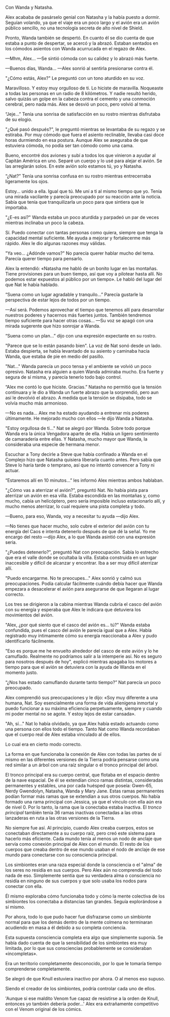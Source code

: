 
Con Wanda y Natasha.

Alex acababa de pasárselo genial con Natasha y la había puesto a dormir. Seguían volando, ya que el viaje era un poco largo y el avión era un avión público sencillo, no una tecnología secreta de alto nivel de Shield.

Pronto, Wanda también se despertó. En cuanto él se dio cuenta de que estaba a punto de despertar, se acercó y la abrazó. Estaban sentados en los cómodos asientos con Wanda acurrucada en el regazo de Alex.

—Mhm, Alex… —Se sintió cómoda con su calidez y lo abrazó más fuerte.

—Buenos días, Wanda… —Alex sonrió al sentirla presionarse contra él.

"¿Cómo estás, Alex?" Le preguntó con un tono aturdido en su voz.

Maravilloso. Y estoy muy orgulloso de ti. Lo hiciste de maravilla. Noqueaste a todas las personas en un radio de 8 kilómetros. Y nadie resultó herido, salvo quizás un golpe en la cabeza contra el cemento y una conmoción cerebral, pero nada más. Alex se desvió un poco, pero volvió al tema.

“Jeje…” Tenía una sonrisa de satisfacción en su rostro mientras disfrutaba de su elogio.

"¿Qué pasó después?", le preguntó mientras se levantaba de su regazo y se estiraba. Por muy cómodo que fuera el asiento reclinable, llevaba casi doce horas durmiendo en esa postura. Aunque Alex se aseguraba de que estuviera cómoda, no podía ser tan cómodo como una cama.

Bueno, encontré dos aviones y subí a todos los que vinieron a ayudar al Capitán América en uno. Separé un cuerpo y lo usé para alejar el avión. Se las arreglarán solos. En este avión solo estamos tú, yo y Natasha.

“¿Nat?” Tenía una sonrisa confusa en su rostro mientras entrecerraba ligeramente los ojos.

Estoy… unido a ella. Igual que tú. Me uní a ti al mismo tiempo que yo. Tenía una mirada vacilante y parecía preocupado por su reacción ante la noticia. Sabía que tenía que tranquilizarla un poco para que sintiera que le importaba.

"¿E-es así?" Wanda estaba un poco aturdida y parpadeó un par de veces mientras inclinaba un poco la cabeza.

Sí. Puedo conectar con tantas personas como quiera, siempre que tenga la capacidad mental suficiente. Me ayuda a mejorar y fortalecerme más rápido. Alex le dio algunas razones muy válidas.

"Ya veo... ¿Adónde vamos?" No parecía querer hablar mucho del tema. Parecía querer tiempo para pensarlo.

Alex la entendió: «Natasha me habló de un bonito lugar en las montañas. Tiene provisiones para un buen tiempo, así que voy a pilotear hasta allí. No podemos estar expuestos al público por un tiempo». Le habló del lugar del que Nat le había hablado.

“Suena como un lugar agradable y tranquilo…” Parecía gustarle la perspectiva de estar lejos de todos por un tiempo.

—Así será. Podemos aprovechar el tiempo que tenemos allí para desarrollar nuestros poderes y hacernos más fuertes juntos. También tendremos tiempo suficiente para hacer otras cosas... —Su voz se apagó con una mirada sugerente que hizo sonrojar a Wanda.

“Suena como un plan…” dijo con una expresión expectante en su rostro.

"Parece que se lo están pasando bien". La voz de Nat sonó desde un lado. Estaba despierta, se había levantado de su asiento y caminaba hacia Wanda, que estaba de pie en medio del pasillo.

"Nat..." Wanda parecía un poco tensa y el ambiente se volvió un poco opresivo. Natasha era alguien a quien Wanda admiraba mucho. Era fuerte y segura de sí misma, y ​​parecía tenerlo todo bajo control.

“Alex me contó lo que hiciste. Gracias.” Natasha no permitió que la tensión continuara y le dio a Wanda un fuerte abrazo que la sorprendió, pero aun así le devolvió el abrazo. A medida que la tensión se disipaba, todo se volvía mucho más armonioso.

—No es nada... Alex me ha estado ayudando a entrenar mis poderes últimamente. He mejorado mucho con ellos —le dijo Wanda a Natasha.

"Estoy orgullosa de ti..." Nat se alegró por Wanda. Sobre todo porque Wanda era la única Vengadora aparte de ella. Había un ligero sentimiento de camaradería entre ellas. Y Natasha, mucho mayor que Wanda, la consideraba una especie de hermana menor.

Escuchar a Tony decirle a Steve que había confinado a Wanda en el Complejo hizo que Natasha quisiera liberarla cuanto antes. Pero sabía que Steve lo haría tarde o temprano, así que no intentó convencer a Tony ni actuar.

“Estaremos allí en 10 minutos…” les informó Alex mientras ambos hablaban.

"¿Cómo vas a aterrizar el avión?", preguntó Nat. No había pista para aterrizar un avión en esa villa. Estaba escondida en las montañas y, como mucho, cabía un helicóptero, pero sería imposible incluso estacionarlo allí, y mucho menos aterrizar, lo cual requiere una pista completa y todo.

—Bueno, para eso, Wanda, voy a necesitar tu ayuda —dijo Alex.

—No tienes que hacer mucho, solo cubre el exterior del avión con tu energía del Caos e intenta detenerlo después de que dé la señal. Yo me encargo del resto —dijo Alex, a lo que Wanda asintió con una expresión seria.

"¿Puedes detenerlo?", preguntó Nat con preocupación. Sabía lo estrecho que era el valle donde se ocultaba la villa. Estaba construida en un lugar inaccesible y difícil de alcanzar y encontrar. Iba a ser muy difícil aterrizar allí.

"Puedo encargarme. No te preocupes..." Alex sonrió y calmó sus preocupaciones. Podía calcular fácilmente cuándo debía hacer que Wanda empezara a desacelerar el avión para asegurarse de que llegaran al lugar correcto.

Los tres se dirigieron a la cabina mientras Wanda cubría el casco del avión con su energía y esperaba que Alex le indicara que detuviera los movimientos del avión.

"Alex, ¿por qué siento que el casco del avión es... tú?" Wanda estaba confundida, pues el casco del avión le parecía igual que a Alex. Había registrado muy íntimamente cómo su energía reaccionaba a Alex y pudo identificarlo fácilmente.

"Eso es porque me he envuelto alrededor del casco de este avión y lo he camuflado. Realmente no podríamos salir a la intemperie así. No es seguro para nosotros después de hoy", explicó mientras apagaba los motores a tiempo para que el avión se detuviera con la ayuda de Wanda en el momento justo.

“¿Nos has estado camuflando durante tanto tiempo?” Nat parecía un poco preocupado.

Alex comprendió sus preocupaciones y le dijo: «Soy muy diferente a una humana, Nat. Soy esencialmente una forma de vida alienígena inmortal y puedo funcionar a su máxima eficiencia perpetuamente, siempre y cuando mi poder mental no se agote. Y estoy lejos de estar cansada».

"Ah, sí..." Nat lo había olvidado, ya que Alex había estado actuando como una persona con ellos todo el tiempo. Tanto Nat como Wanda recordaban que el cuerpo real de Alex estaba vinculado al de ellos.

Lo cual era en cierto modo correcto.

La forma en que funcionaba la conexión de Alex con todas las partes de sí mismo en las diferentes versiones de la Tierra podría pensarse como una red similar a un árbol con una raíz singular o el tronco principal del árbol.

El tronco principal era su cuerpo central, que flotaba en el espacio dentro de la nave espacial. De él se extendían cinco ramas distintas, consideradas permanentes y estables, una por cada huésped que poseía: Gwen-65, Nerdy Gwendolyn, Natasha, Wanda y Mary Jane. Estas ramas permanentes podían formar más ramas que se extendían a sus otros cuerpos. No había formado una rama principal con Jessica, ya que el vínculo con ella aún era de nivel 0. Por lo tanto, la rama que la conectaba estaba inactiva. El _tronco principal_ también tenía 36 ramas inactivas conectadas a las otras lanzaderas en ruta a las otras versiones de la Tierra. 

No siempre fue así. Al principio, cuando Alex creaba cuerpos, estos se conectaban directamente a su cuerpo raíz, pero creó este sistema para hacerlo más eficiente. Cada mundo tenía al menos un nodo de anclaje que servía como conexión principal de Alex con el mundo. El resto de los cuerpos que creaba dentro de ese mundo usaban el nodo de anclaje de ese mundo para conectarse con su consciencia principal.

Los simbiontes eran una raza especial donde la consciencia o el "alma" de los seres no residía en sus cuerpos. Pero Alex aún no comprendía del todo nada de eso. Simplemente sentía que su verdadera alma o consciencia no residía en ninguno de sus cuerpos y que solo usaba los nodos para conectar con ella.

Él mismo exploraba cómo funcionaba todo y cómo la mente colectiva de los simbiontes los conectaba a distancias tan grandes. Seguía explorándose a sí mismo. 

Por ahora, todo lo que pudo hacer fue disfrazarse como un simbionte normal para que los demás dentro de la mente colmena no terminaran acudiendo en masa a él debido a su completa conciencia. 

Esta supuesta consciencia completa era algo que simplemente suponía. Se había dado cuenta de que la sensibilidad de los simbiontes era muy limitada, por lo que sus consciencias probablemente se consideraban «incompletas».

Era un territorio completamente desconocido, por lo que le tomaría tiempo comprenderse completamente.

Se alegró de que Knull estuviera inactivo por ahora. O al menos eso supuso.

Siendo el creador de los simbiontes, podría controlar cada uno de ellos.

'Aunque si ese maldito Venom fue capaz de resistirse a la orden de Knull, entonces yo también debería poder...' Alex era extrañamente competitivo con el Venom original de los cómics.
